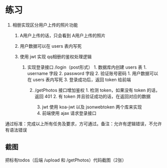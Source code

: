 # 练习



1. 相册实现区分用户上传的照片功能

   1. A用户上传的话，只会看到 A用户上传的照片

   2. 用户数据可以在 users 表内写死

   3. 使用 jwt 实现 qq相册的鉴权处理逻辑

      1. 实现登录接口 /login（post形式）
               1. 数据库内创建 users 表
                  	1. username 字段
                  	2. password 字段
               2. 验证账号密码
                  	1. 用户数据可以在 users 表内写死
               3. 登录成功后，返回 token 给前端

         2. /getPhotos 接口增加鉴权
                     	1. 检测 token，如果没有 token 的话，返回 401
                     	2. 有 token 并且验证成功的话，在返回对应的数据

            3. jwt 使用 koa-jwt 以及 jsonwebtoken 两个库来实现
            4. 前端使用 ajax 请求登录接口



通过标准：完成以上所有任务及要求，方可通过。备注：允许有逻辑错误，不允许有语法错误		



## 截图

把标有todos（后端 /upload 和 /getPhotos）代码截图（2张）